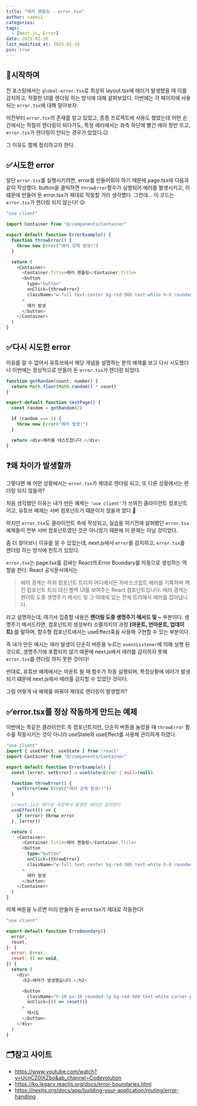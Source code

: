 ```yaml
---
title: "에러 핸들링 - error.tsx"
author: saemii
categories:
tags:
  - [Next.js, Error]
date: 2025-02-16
last_modified_at: 2025-02-16
pin: true
---
```


## 📌시작하며

전 포스팅에서는 `global-error.tsx`로 최상위 layout.tsx에 에러가 발생했을 때 이를 감지하고, 적절한 UI를 렌더링 하는 방식에 대해 살펴보았다. 이번에는 각 페이지에 사용되는 `error.tsx`에 대해 알아보자.

이전부터 `error.tsx`의 존재를 알고 있었고, 종종 프로젝트에 사용도 했었는데 어떤 순간에서는 적절히 렌더링이 되다가도,
특정 에러에서는 좌측 하단에 빨간 에러 창만 뜨고, `error.tsx`가 렌더링이 안되는 경우가 있었다.😑

그 이유도 함께 정리하고자 한다.

## ✅시도한 error

일단 `error.tsx`를 실행시키려면, error를 만들어줘야 하기 때문에 page.tsx에 다음과 같이 작성했다.
button을 클릭하면 `throwError`함수가 실행되어 에러를 발생시키고, 이 떄문에 만들어 둔 error.tsx가 제대로 작동할 거라 생각헀다.
그런데... 이 코드는 `error.tsx`가 렌더링 되지 않는다! 😥

```javascript
"use client"

import Container from "@/components/Container"

export default function ErrorExample() {
  function throwError() {
    throw new Error("에러 강제 발생!")
  }

  return (
    <Container>
      <Container.Title>에러 핸들링</Container.Title>
      <button
        type="button"
        onClick={throwError}
        className="w-full text-center bg-red-500 text-white h-8 rounded-md mt-3 cursor-pointer hover:bg-red-500/70"
      >
        에러 발생
      </button>
    </Container>
  )
}
```

## ✅다시 시도한 error

이유를 알 수 없어서 유튜브에서 해당 개념을 설명하는 분의 예제를 보고 다시 시도했더니 이번에는 정상적으로 만들어 둔 `error.tsx`가 렌더링 되었다.

```javascript
function getRandom(count: number) {
  return Math.floor(Math.random() * count)
}

export default function testPage() {
  const random = getRandom(2)

  if (random === 1) {
    throw new Error("에러 발생!")
  }

  return <div>에러를 테스트합니다.</div>
}
```

## ❓왜 차이가 발생할까

그렇다면 왜 어떤 상황에서는 `error.tsx`가 제대로 렌더링 되고, 또 다른 상황에서는 렌더링 되지 않을까?

처음 생각했던 이유는 내가 만든 예제는 `'use client'`가 쓰여진 클라이언트 컴포넌트이고, 유튜브 예제는 서버 컴포넌트기 떄문이지 않을까 였다.🤨

하지만 `error.tsx`도 클라이언트 측에 작성되고, 실습을 하기전에 살펴봤던 `error.tsx`예제들이 전부 서버 컴포넌트였던 것은 아니었기 때문에 이 문제는 아닐 것이었다.

좀 더 찾아보니 이유를 알 수 있었는데, next.js에서 `error`를 감지하고, `error.tsx`를 렌더링 하는 방식에 힌트가 있었다.

`error.tsx`는 page.tsx를 감싸는 React의 Error Boundary를 자동으로 생성하는 역할을 한다. React 공식문서에서는

> 에러 경계는 하위 컴포넌트 트리의 어디에서든 자바스크립트 에러를 기록하며 깨진 컴포넌트 트리 대신 폴백 UI를 보여주는 React 컴포넌트입니다. 에러 경계는 렌더링 도중 생명주기 메서드 및 그 아래에 있는 전체 트리에서 에러를 잡아냅니다.

라고 설명하는데, 여기서 집중할 내용은 **렌더링 도중 생명주기 메서드 및 ~** 부분이다.
생명주기 메서드라면, 컴포넌트의 생성부터 소멸까지의 과정 **(마운트, 언마운트, 업데이트)** 를 말하며, 함수형 컴포넌트에서는 useEffect훅을 사용해 구현할 수 있는 부분이다.

즉 내가 만든 예시는 에러 발생이 단순히 버튼을 누르는 `eventListener`에 의해 실행 된 것으로, 생명주기에 포함되지 않기 때문에 next.js에서 에러를 감지하지 못해 `error.tsx`를 렌더링 하지 못한 것이다!

반대로, 유튜브 예제에서는 마운트 될 때 함수가 자동 실행되며, 특정상황에 에러가 발생되기 떄문에 next.js에서 에러를 감지할 수 있었던 것이다.

그럼 어떻게 내 예제를 바꿔야 제대로 렌더링이 발생할까?

## ✅error.tsx를 정상 작동하게 만드는 예제

이번에는 똑같은 클라이언트 측 컴포넌트지만, 단순히 버튼을 눌렀을 때 `throwError` 함수를 작동시키는 것이 아니라 useState와 useEffect를 사용해 관리하게 하였다.

```typescript
"use client"
import { useEffect, useState } from "react"
import Container from "@/components/Container"

export default function ErrorExample() {
  const [error, setError] = useState<Error | null>(null)

  function throwError() {
    setError(new Error("에러 강제 발생!!"))
  }

  //next.js는 렌더링 과정에서 발생한 에러만 감지한다.
  useEffect(() => {
    if (error) throw error
  }, [error])

  return (
    <Container>
      <Container.Title>에러 핸들링</Container.Title>
      <button
        type="button"
        onClick={throwError}
        className="w-full text-center bg-red-500 text-white h-8 rounded-md mt-3 cursor-pointer hover:bg-red-500/70"
      >
        에러 발생
      </button>
    </Container>
  )
}
```

이제 버튼을 누르면 미리 만들어 둔 error.tsx가 제대로 작동한다!

```javascript
"use client"

export default function ErroBoundary({
  error,
  reset,
}: {
  error: Error,
  reset: () => void,
}) {
  return (
    <div>
      <h2>에러가 발생했습니다.</h2>

      <button
        className="h-10 px-10 rounded-lg bg-red-500 text-white cursor-pointer"
        onClick={() => reset()}
      >
        재시도
      </button>
    </div>
  )
}
```

## 🗂️참고 사이트

- <https://www.youtube.com/watch?v=UcnCZ0lXZbo&ab_channel=Codevolution>
- <https://ko.legacy.reactjs.org/docs/error-boundaries.html>
- <https://nextjs.org/docs/app/building-your-application/routing/error-handling>
